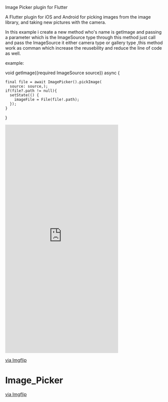 Image Picker plugin for Flutter


A Flutter plugin for iOS and Android for picking images from the image library, and taking new pictures with the camera.


In this example i create a new method who's name is getImage and passing a parameter  which is the ImageSource type
through this method just call and pass the ImageSource it either   camera type  or gallery type ,this method work as comman 
which increase the reusebility and reduce the line of code as well.

example: 

void getImage({required ImageSource source}) async {
    
    final file = await ImagePicker().pickImage(
      source: source,);
    if(file?.path != null){
      setState(() {
        imageFile = File(file!.path);
      });
    }
  }


<div style="width:360px;max-width:100%;"><div style="height:0;padding-bottom:202.22%;position:relative;"><iframe width="360" height="728" style="position:absolute;top:0;left:0;width:100%;height:100%;" frameBorder="0" src="https://imgflip.com/embed/6orit1"></iframe></div><p><a href="https://imgflip.com/gif/6orit1">via Imgflip</a></p></div>


# Image_Picker
<a href="https://imgflip.com/gif/6o1axv">via Imgflip</a>
